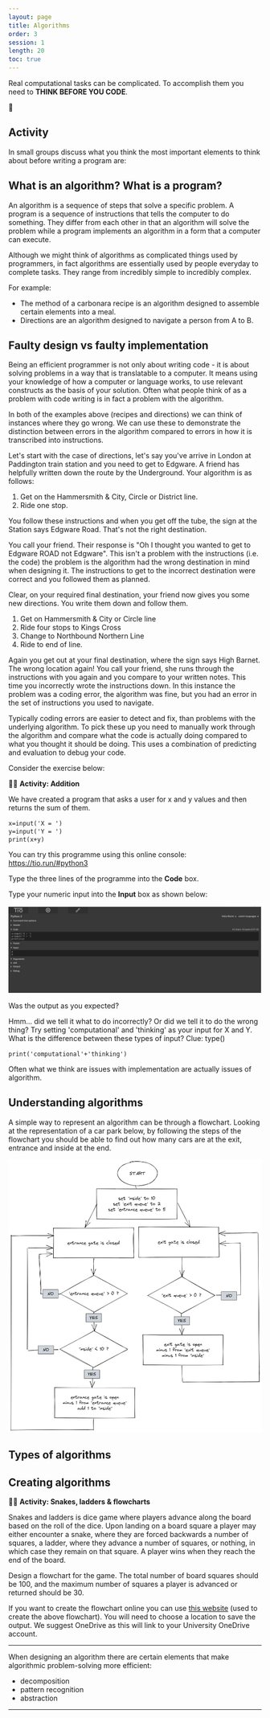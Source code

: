 ```yaml
---
layout: page
title: Algorithms
order: 3
session: 1
length: 20
toc: true
---
```



Real computational tasks can be complicated. To accomplish them you need to **THINK BEFORE YOU CODE**.

:running:
## Activity
In small groups discuss what you think the most important elements to think about before writing a program are: 



## What is an algorithm? What is a program?

An algorithm is a sequence of steps that solve a specific problem. A program is a sequence of instructions that tells the computer to do something. They differ from each other in that an algorithm will solve the problem while a program implements an algorithm in a form that a computer can execute.

Although we might think of algorithms as complicated things used by programmers, in fact algorithms are essentially used by people everyday to complete tasks. They range from incredibly simple to incredibly complex. 

For example:

* The method of a carbonara recipe is an algorithm designed to assemble certain elements into a meal. 
* Directions are an algorithm designed to navigate a person from A to B.

## Faulty design vs faulty implementation 

Being an efficient programmer is not only about writing code - it is about solving problems in a way that is translatable to a computer. It means using your knowledge of how a computer or language works, to use relevant constructs as the basis of your solution. Often what people think of as a problem with code writing is in fact a problem with the algorithm. 

In both of the examples above (recipes and directions) we can think of instances where they go wrong. We can use these to demonstrate the distinction between errors in the algorithm compared to errors in how it is transcribed into instructions.

Let's start with the case of directions, let's say you've arrive in London at Paddington train station and you need to get to Edgware. A friend has helpfully written down the route by the Underground.  Your algorithm is as follows:

1. Get on the Hammersmith & City, Circle or District line. 
2. Ride one stop.

You follow these instructions and when you get off the tube, the sign at the Station says Edgware Road. That's not the right destination. 

You call your friend. Their response is "Oh I thought you wanted to get to Edgware ROAD not Edgware". This isn't a problem with the instructions (i.e. the code) the problem is the algorithm had the wrong destination in mind when designing it. The instructions to get to the incorrect destination were correct and you followed them as planned. 

Clear, on your required final destination, your friend now gives you some new directions. You write them down and follow them. 

1. Get on Hammersmith & City or Circle line
2. Ride four stops to Kings Cross
3. Change to Northbound Northern Line
4. Ride to end of line.

Again you get out at your final destination, where the sign says High Barnet. The wrong location again! You call your friend, she runs through the instructions with you again and you compare to your written notes. This time you incorrectly wrote the instructions down. In this instance the problem was a coding error, the algorithm was fine, but you had an error in the set of instructions you used to navigate. 

Typically coding errors are easier to detect and fix, than problems with the underlying algorithm. To pick these up you need to manually work through the algorithm and compare what the code is actually doing compared to what you thought it should be doing. This uses a combination of predicting and evaluation to debug your code.

Consider the exercise below:

🏃‍♀️ **Activity: Addition** 

We have created a program that asks a user for x and y values and then returns the sum of them.

```
x=input('X = ')
y=input('Y = ')
print(x+y)
```

You can try this programme using this online console: https://tio.run/#python3

Type the three lines of the programme into the **Code** box.

Type your numeric input into the **Input** box as shown below:

![console](../images/tioscreenshot.png)

Was the output as you expected? 

Hmm... did we tell it what to do incorrectly? Or did we tell it to do the wrong thing?
Try setting 'computational' and 'thinking' as your input for X and Y. What is the difference between these types of input? Clue: type()

```
print('computational'+'thinking')
```

Often what we think are issues with implementation are actually issues of algorithm.


## Understanding algorithms

A simple way to represent an algorithm can be through a flowchart. Looking at the representation of a car park below, by following the steps of the flowchart you should be able to find out how many cars are at the exit, entrance and inside at the end.

![car_park](../images/carpark.png)


## Types of algorithms



## Creating algorithms

🏃‍♀️ **Activity: Snakes, ladders & flowcharts**

Snakes and ladders is dice game where players advance along the board based on the roll of the dice. Upon landing on a board square a player may either encounter a snake, where they are forced backwards a number of squares, a ladder, where they advance a number of squares, or nothing, in which case they remain on that square. A player wins when they reach the end of the board.

Design a flowchart for the game. The total number of board squares should be 100, and the maximum number of squares a player is advanced or returned should be 30.

If you want to create the flowchart online you can use [this website](https://draw.io/) (used to create the above flowchart). You will need to choose a location to save the output. We suggest OneDrive as this will link to your University OneDrive account. 

-----

When designing an algorithm there are certain elements that make algorithmic problem-solving more efficient:
* decomposition
* pattern recognition
* abstraction

-----




